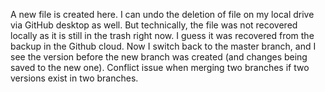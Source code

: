 A new file is created here.
I can undo the deletion of file on my local drive via GitHub desktop as well. But technically, the file was not recovered locally as it is still in the trash right now. I guess it was recovered from the backup in the Github cloud.
Now I switch back to the master branch, and I see the version before the new branch was created (and changes being saved to the new one).
Conflict issue when merging two branches if two versions exist in two branches.

